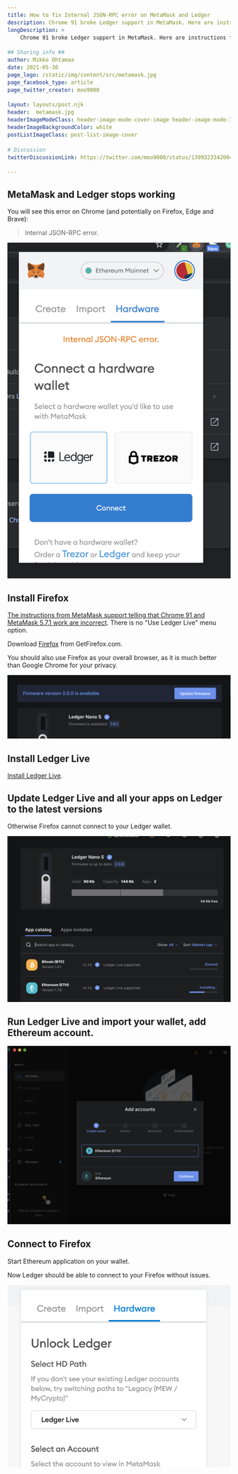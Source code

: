 ```yaml
---
title: How to fix Internal JSON-RPC error on MetaMask and Ledger
description: Chrome 91 broke Ledger support in MetaMask. Here are instructions for a workaround.
longDescription: >
    Chrome 91 broke Ledger support in MetaMask. Here are instructions for a workaround.

## Sharing info ##
author: Mikko Ohtamaa
date: 2021-05-30
page_logo: /static/img/content/src/metamask.jpg
page_facebook_type: article
page_twitter_creator: moo9000

layout: layouts/post.njk
header:  metamask.jpg
headerImageModeClass: header-image-mode-cover-image header-image-mode-700 header-image-text-white
headerImageBackgroundColor: white
postListImageClass: post-list-image-cover

# Discussion
twitterDiscussionLink: https://twitter.com/moo9000/status/1399323342004539395

---
```


## MetaMask and Ledger stops working

You will see this error on Chrome (and potentially on Firefox, Edge and Brave):

> Internal JSON-RPC error.

<img  class="img-600"  src="/static/img/content/fixed-size/metamask-and-ledger-error/1.png" alt="">
<br>

## Install Firefox

[The instructions from MetaMask support telling that Chrome 91 and MetaMask 5.7.1 work are incorrect](https://metamask.zendesk.com/hc/en-us/articles/360020394612-How-to-connect-a-Trezor-or-Ledger-Hardware-Wallet). There is no "Use Ledger Live" menu option.

Download [Firefox](https://getfirefox.com) from GetFirefox.com.

You should also use Firefox as your overall browser, as it is much better than Google Chrome for your privacy.

<img  class="img-600"  src="/static/img/content/fixed-size/metamask-and-ledger-error/6.png" alt="">

## Install Ledger Live

[Install Ledger Live](https://www.ledger.com/ledger-live/download).

## Update Ledger Live and all your apps on Ledger to the latest versions

Otherwise Firefox cannot connect to your Ledger wallet.

<img  class="img-600" src="/static/img/content/fixed-size/metamask-and-ledger-error/5.png" alt="">
<br>

## Run Ledger Live and import your wallet, add Ethereum account.

<img  class="img-600" src="/static/img/content/fixed-size/metamask-and-ledger-error/4.png" alt="">
<br>

## Connect to Firefox

Start Ethereum application on your wallet.

Now Ledger should be able to connect to your Firefox without issues.

<img class="img-600" src="/static/img/content/fixed-size/metamask-and-ledger-error/8.png" alt="">


